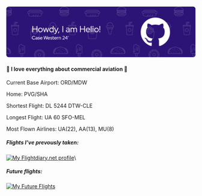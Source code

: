 ![I am a student at Case Western Reserve University](./github-header-image-2.png)

#### 🛫 I love everything about commercial aviation 🛫
Current Base Airport: ORD/MDW

Home: PVG/SHA

Shortest Flight: DL 5244 DTW-CLE

Longest Flight: UA 60 SFO-MEL

Most Flown Airlines: UA(22), AA(13), MU(8)

##### Flights I've prevously taken:
<a href="https://my.flightradar24.com/lxd262"><img src="https://banners-my.flightradar24.com/lxd262.png" alt="My Flightdiary.net profile" /></a>\
##### Future flights:
<a href="https://my.flightradar24.com/lxd262"><img src="https://banners-my.flightradar24.com/lxd262-future.png" alt="My Future Flights" /></a>
<!---
lxd262/lxd262 is a ✨ special ✨ repository because its `README.md` (this file) appears on your GitHub profile.
You can click the Preview link to take a look at your changes.
--->
